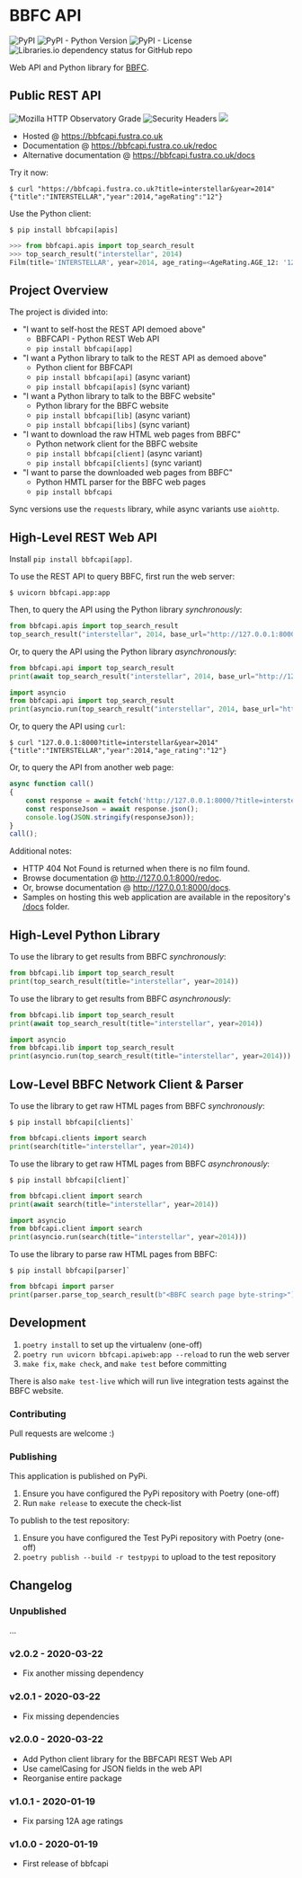 # BBFC API

![PyPI](https://img.shields.io/pypi/v/bbfcapi)
![PyPI - Python Version](https://img.shields.io/pypi/pyversions/bbfcapi)
![PyPI - License](https://img.shields.io/pypi/l/bbfcapi)
![Libraries.io dependency status for GitHub repo](https://img.shields.io/librariesio/github/fustra/bbfcapi)

Web API and Python library for [BBFC](https://bbfc.co.uk/).

## Public REST API

![Mozilla HTTP Observatory Grade](https://img.shields.io/mozilla-observatory/grade-score/bbfcapi.fustra.co.uk?publish)
![Security Headers](https://img.shields.io/security-headers?url=https%3A%2F%2Fbbfcapi.fustra.co.uk%2Fhealthz)
<a href="https://uptime.statuscake.com/?TestID=SgEZQ2v2KF" title="bbfcapi uptime report">
    <img src="https://app.statuscake.com/button/index.php?Track=K7juwHfXel&Days=7&Design=6"/>
</a>

* Hosted @ <https://bbfcapi.fustra.co.uk>
* Documentation @ <https://bbfcapi.fustra.co.uk/redoc>
* Alternative documentation @ <https://bbfcapi.fustra.co.uk/docs>

Try it now:

```console
$ curl "https://bbfcapi.fustra.co.uk?title=interstellar&year=2014"
{"title":"INTERSTELLAR","year":2014,"ageRating":"12"}
```

Use the Python client:

```console
$ pip install bbfcapi[apis]
```

```py
>>> from bbfcapi.apis import top_search_result
>>> top_search_result("interstellar", 2014)
Film(title='INTERSTELLAR', year=2014, age_rating=<AgeRating.AGE_12: '12'>)
```

## Project Overview

The project is divided into:

* "I want to self-host the REST API demoed above"
    * BBFCAPI - Python REST Web API
    * `pip install bbfcapi[app]`
* "I want a Python library to talk to the REST API as demoed above"
    * Python client for BBFCAPI
    * `pip install bbfcapi[api]` (async variant)
    * `pip install bbfcapi[apis]` (sync variant)
* "I want a Python library to talk to the BBFC website"
    * Python library for the BBFC website
    * `pip install bbfcapi[lib]` (async variant)
    * `pip install bbfcapi[libs]` (sync variant)
* "I want to download the raw HTML web pages from BBFC"
    * Python network client for the BBFC website
    * `pip install bbfcapi[client]` (async variant)
    * `pip install bbfcapi[clients]` (sync variant)
* "I want to parse the downloaded web pages from BBFC"
    * Python HMTL parser for the BBFC web pages
    * `pip install bbfcapi`

Sync versions use the `requests` library, while async variants use `aiohttp`.

## High-Level REST Web API

Install `pip install bbfcapi[app]`.

To use the REST API to query BBFC, first run the web server:

```console
$ uvicorn bbfcapi.app:app
```

Then, to query the API using the Python library *synchronously*:

```py
from bbfcapi.apis import top_search_result
top_search_result("interstellar", 2014, base_url="http://127.0.0.1:8000")
```

Or, to query the API using the Python library *asynchronously*:

```py
from bbfcapi.api import top_search_result
print(await top_search_result("interstellar", 2014, base_url="http://127.0.0.1:8000"))
```

```py
import asyncio
from bbfcapi.api import top_search_result
print(asyncio.run(top_search_result("interstellar", 2014, base_url="http://127.0.0.1:8000")))
```

Or, to query the API using `curl`:

```console
$ curl "127.0.0.1:8000?title=interstellar&year=2014"
{"title":"INTERSTELLAR","year":2014,"age_rating":"12"}
```

Or, to query the API from another web page:

```js
async function call()
{
    const response = await fetch('http://127.0.0.1:8000/?title=interstellar&year=2014');
    const responseJson = await response.json();
    console.log(JSON.stringify(responseJson));
}
call();
```

Additional notes:

* HTTP 404 Not Found is returned when there is no film found.
* Browse documentation @ <http://127.0.0.1:8000/redoc>.
* Or, browse documentation @ <http://127.0.0.1:8000/docs>.
* Samples on hosting this web application are available in the repository's [/docs](/docs) folder.

## High-Level Python Library

To use the library to get results from BBFC *synchronously*:

```py
from bbfcapi.lib import top_search_result
print(top_search_result(title="interstellar", year=2014))
```

To use the library to get results from BBFC *asynchronously*:

```py
from bbfcapi.lib import top_search_result
print(await top_search_result(title="interstellar", year=2014))
```

```py
import asyncio
from bbfcapi.lib import top_search_result
print(asyncio.run(top_search_result(title="interstellar", year=2014)))
```

## Low-Level BBFC Network Client & Parser

To use the library to get raw HTML pages from BBFC *synchronously*:

```console
$ pip install bbfcapi[clients]`
```

```py
from bbfcapi.clients import search
print(search(title="interstellar", year=2014))
```

To use the library to get raw HTML pages from BBFC *asynchronously*:

```console
$ pip install bbfcapi[client]`
```

```py
from bbfcapi.client import search
print(await search(title="interstellar", year=2014))
```

```py
import asyncio
from bbfcapi.client import search
print(asyncio.run(search(title="interstellar", year=2014)))
```

To use the library to parse raw HTML pages from BBFC:

```console
$ pip install bbfcapi[parser]`
```

```py
from bbfcapi import parser
print(parser.parse_top_search_result(b"<BBFC search page byte-string>"))
```

## Development

1. `poetry install` to set up the virtualenv (one-off)
2. `poetry run uvicorn bbfcapi.apiweb:app --reload` to run the web server
3. `make fix`, `make check`, and `make test` before committing

There is also `make test-live` which will run live integration tests against
the BBFC website.

### Contributing

Pull requests are welcome :)

### Publishing

This application is published on PyPi.

1. Ensure you have configured the PyPi repository with Poetry (one-off)
2. Run `make release` to execute the check-list

To publish to the test repository:

1. Ensure you have configured the Test PyPi repository with Poetry (one-off)
2. `poetry publish --build -r testpypi` to upload to the test repository

## Changelog

### Unpublished

...

### v2.0.2 - 2020-03-22

- Fix another missing dependency

### v2.0.1 - 2020-03-22

- Fix missing dependencies

### v2.0.0 - 2020-03-22

- Add Python client library for the BBFCAPI REST Web API
- Use camelCasing for JSON fields in the web API
- Reorganise entire package

### v1.0.1 - 2020-01-19

- Fix parsing 12A age ratings

### v1.0.0 - 2020-01-19

- First release of bbfcapi
